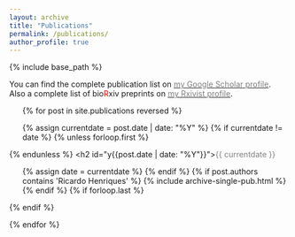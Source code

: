 ```yaml
---
layout: archive
title: "Publications"
permalink: /publications/
author_profile: true
---
```

{% include base_path %}

You can find the complete publication list on <a href="https://scholar.google.co.uk/citations?user=-peQ4ZsAAAAJ&hl=en">
<span style="color:gray">my Google Scholar profile</span></a>. Also a complete list of bio<font color="red">R</font>xiv preprints on <a href="https://rxivist.org/authors/204048">
<span style="color:gray">my Rxivist profile</span></a>.

<ul>
{% for post in site.publications reversed %}

  {% assign currentdate = post.date | date: "%Y" %}
  {% if currentdate != date %}
    {% unless forloop.first %}</ul>{% endunless %}
    <h2 id="y{{post.date | date: "%Y"}}"><span style="color:gray">{{ currentdate }}</span></h2>
    <ul>
    {% assign date = currentdate %}
  {% endif %}
  {% if post.authors contains 'Ricardo Henriques' %}
    {% include archive-single-pub.html %}
  {% endif %}
  {% if forloop.last %}</ul>{% endif %}

{% endfor %}
